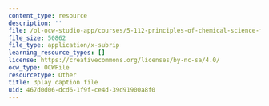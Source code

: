 ```yaml
---
content_type: resource
description: ''
file: /ol-ocw-studio-app/courses/5-112-principles-of-chemical-science-fall-2005/467d0d06dcd61f9fce4d39d91900a8f0_QyishgPCBfg.srt
file_size: 50862
file_type: application/x-subrip
learning_resource_types: []
license: https://creativecommons.org/licenses/by-nc-sa/4.0/
ocw_type: OCWFile
resourcetype: Other
title: 3play caption file
uid: 467d0d06-dcd6-1f9f-ce4d-39d91900a8f0
---
```

